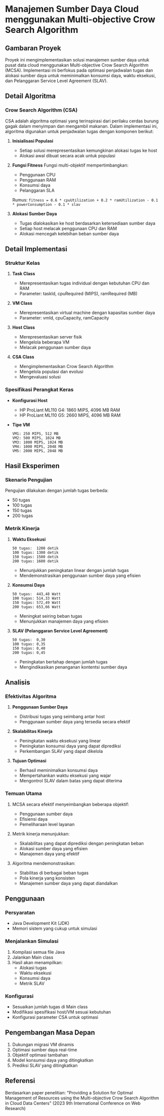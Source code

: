 # Manajemen Sumber Daya Cloud menggunakan Multi-objective Crow Search Algorithm

## Gambaran Proyek
Proyek ini mengimplementasikan solusi manajemen sumber daya untuk pusat data cloud menggunakan Multi-objective Crow Search Algorithm (MCSA). Implementasi ini berfokus pada optimasi penjadwalan tugas dan alokasi sumber daya untuk meminimalkan konsumsi daya, waktu eksekusi, dan Pelanggaran Service Level Agreement (SLAV).

## Detail Algoritma

### Crow Search Algorithm (CSA)
CSA adalah algoritma optimasi yang terinspirasi dari perilaku cerdas burung gagak dalam menyimpan dan mengambil makanan. Dalam implementasi ini, algoritma digunakan untuk penjadwalan tugas dengan komponen berikut:

1. **Inisialisasi Populasi**
   - Setiap solusi merepresentasikan kemungkinan alokasi tugas ke host
   - Alokasi awal dibuat secara acak untuk populasi

2. **Fungsi Fitness**
   Fungsi multi-objektif mempertimbangkan:
   - Penggunaan CPU
   - Penggunaan RAM
   - Konsumsi daya
   - Pelanggaran SLA
   
   Rumus: `fitness = 0.6 * cpuUtilization + 0.2 * ramUtilization - 0.1 * powerConsumption - 0.1 * slav`

3. **Alokasi Sumber Daya**
   - Tugas dialokasikan ke host berdasarkan ketersediaan sumber daya
   - Setiap host melacak penggunaan CPU dan RAM
   - Alokasi mencegah kelebihan beban sumber daya

## Detail Implementasi

### Struktur Kelas
1. **Task Class**
   - Merepresentasikan tugas individual dengan kebutuhan CPU dan RAM
   - Parameter: taskId, cpuRequired (MIPS), ramRequired (MB)

2. **VM Class**
   - Merepresentasikan virtual machine dengan kapasitas sumber daya
   - Parameter: vmId, cpuCapacity, ramCapacity

3. **Host Class**
   - Merepresentasikan server fisik
   - Mengelola beberapa VM
   - Melacak penggunaan sumber daya

4. **CSA Class**
   - Mengimplementasikan Crow Search Algorithm
   - Mengelola populasi dan evolusi
   - Mengevaluasi solusi

### Spesifikasi Perangkat Keras
- **Konfigurasi Host**
  - HP ProLiant ML110 G4: 1860 MIPS, 4096 MB RAM
  - HP ProLiant ML110 G5: 2660 MIPS, 4096 MB RAM

- **Tipe VM**
  ```
  VM1: 250 MIPS, 512 MB
  VM2: 500 MIPS, 1024 MB
  VM3: 1000 MIPS, 1024 MB
  VM4: 1000 MIPS, 2048 MB
  VM5: 2000 MIPS, 2048 MB
  ```

## Hasil Eksperimen

### Skenario Pengujian
Pengujian dilakukan dengan jumlah tugas berbeda:
- 50 tugas
- 100 tugas
- 150 tugas
- 200 tugas

### Metrik Kinerja

1. **Waktu Eksekusi**
   ```
   50 tugas:  1200 detik
   100 tugas: 1300 detik
   150 tugas: 1500 detik
   200 tugas: 1600 detik
   ```
   - Menunjukkan peningkatan linear dengan jumlah tugas
   - Mendemonstrasikan penggunaan sumber daya yang efisien

2. **Konsumsi Daya**
   ```
   50 tugas:  443,48 Watt
   100 tugas: 514,33 Watt
   150 tugas: 572,49 Watt
   200 tugas: 653,66 Watt
   ```
   - Meningkat seiring beban tugas
   - Menunjukkan manajemen daya yang efisien

3. **SLAV (Pelanggaran Service Level Agreement)**
   ```
   50 tugas:  0,30
   100 tugas: 0,35
   150 tugas: 0,40
   200 tugas: 0,45
   ```
   - Peningkatan bertahap dengan jumlah tugas
   - Mengindikasikan penanganan kontentsi sumber daya

## Analisis

### Efektivitas Algoritma
1. **Penggunaan Sumber Daya**
   - Distribusi tugas yang seimbang antar host
   - Penggunaan sumber daya yang tersedia secara efektif

2. **Skalabilitas Kinerja**
   - Peningkatan waktu eksekusi yang linear
   - Peningkatan konsumsi daya yang dapat diprediksi
   - Perkembangan SLAV yang dapat dikelola

3. **Tujuan Optimasi**
   - Berhasil meminimalkan konsumsi daya
   - Mempertahankan waktu eksekusi yang wajar
   - Mengontrol SLAV dalam batas yang dapat diterima

### Temuan Utama
1. MCSA secara efektif menyeimbangkan beberapa objektif:
   - Penggunaan sumber daya
   - Efisiensi daya
   - Pemeliharaan level layanan

2. Metrik kinerja menunjukkan:
   - Skalabilitas yang dapat diprediksi dengan peningkatan beban
   - Alokasi sumber daya yang efisien
   - Manajemen daya yang efektif

3. Algoritma mendemonstrasikan:
   - Stabilitas di berbagai beban tugas
   - Pola kinerja yang konsisten
   - Manajemen sumber daya yang dapat diandalkan

## Penggunaan

### Persyaratan
- Java Development Kit (JDK)
- Memori sistem yang cukup untuk simulasi

### Menjalankan Simulasi
1. Kompilasi semua file Java
2. Jalankan Main class
3. Hasil akan menampilkan:
   - Alokasi tugas
   - Waktu eksekusi
   - Konsumsi daya
   - Metrik SLAV

### Konfigurasi
- Sesuaikan jumlah tugas di Main class
- Modifikasi spesifikasi host/VM sesuai kebutuhan
- Konfigurasi parameter CSA untuk optimasi

## Pengembangan Masa Depan
1. Dukungan migrasi VM dinamis
2. Optimasi sumber daya real-time
3. Objektif optimasi tambahan
4. Model konsumsi daya yang ditingkatkan
5. Prediksi SLAV yang ditingkatkan

## Referensi
Berdasarkan paper penelitian: "Providing a Solution for Optimal Management of Resources using the Multi-objective Crow Search Algorithm in Cloud Data Centers" (2023 9th International Conference on Web Research)